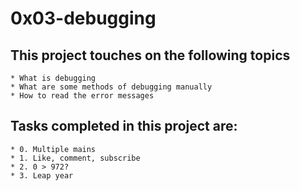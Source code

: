 # 0x03-debugging
## This project touches on the following topics
	* What is debugging
	* What are some methods of debugging manually
	* How to read the error messages
## Tasks completed in this project are:
	* 0. Multiple mains
	* 1. Like, comment, subscribe
	* 2. 0 > 972?
	* 3. Leap year
